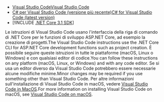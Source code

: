 * [<span data-ttu-id="310ae-101">Visual Studio Code</span><span class="sxs-lookup"><span data-stu-id="310ae-101">Visual Studio Code</span></span>](https://code.visualstudio.com/download)
* [<span data-ttu-id="310ae-102">C# per Visual Studio Code (versione più recente)</span><span class="sxs-lookup"><span data-stu-id="310ae-102">C# for Visual Studio Code (latest version)</span></span>](https://marketplace.visualstudio.com/items?itemName=ms-dotnettools.csharp)
* [!INCLUDE [.NET Core 3.1 SDK](~/includes/3.1-SDK.md)]

<span data-ttu-id="310ae-103">Le istruzioni di Visual Studio Code usano l'interfaccia della riga di comando di .NET Core per le funzioni di sviluppo ASP.NET Core, ad esempio la creazione di progetti.</span><span class="sxs-lookup"><span data-stu-id="310ae-103">The Visual Studio Code instructions use the .NET Core CLI for ASP.NET Core development functions such as project creation.</span></span> <span data-ttu-id="310ae-104">È possibile seguire queste istruzioni in tutte le piattaforme (macOS, Linux o Windows) e con qualsiasi editor di codice.</span><span class="sxs-lookup"><span data-stu-id="310ae-104">You can follow these instructions on any platform (macOS, Linux, or Windows) and with any code editor.</span></span> <span data-ttu-id="310ae-105">Se si usa un editor diverso da Visual Studio Code potrebbero essere necessarie alcune modifiche minime.</span><span class="sxs-lookup"><span data-stu-id="310ae-105">Minor changes may be required if you use something other than Visual Studio Code.</span></span> <span data-ttu-id="310ae-106">Per altre informazioni sull'installazione di Visual Studio Code in macOS, vedere [Visual Studio Code in MacOS](https://code.visualstudio.com/docs/setup/mac).</span><span class="sxs-lookup"><span data-stu-id="310ae-106">For more information on installing Visual Studio Code on macOS, see [Visual Studio Code on macOS](https://code.visualstudio.com/docs/setup/mac).</span></span>
